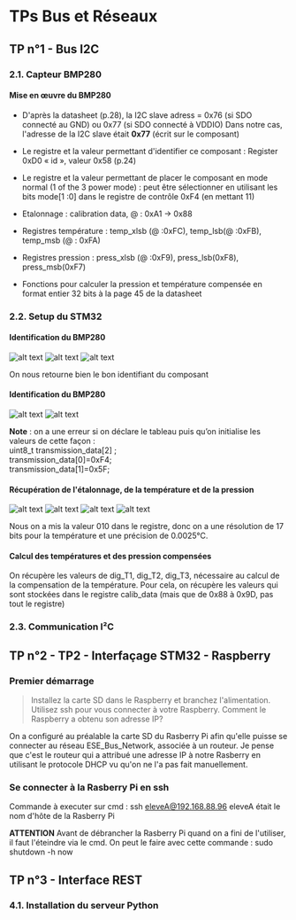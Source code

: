# TPs Bus et Réseaux

## TP n°1 - Bus I2C

### 2.1. Capteur BMP280
#### Mise en œuvre du BMP280

* D'après la datasheet (p.28), la I2C slave adress = 0x76 (si SDO connecté au GND) ou 0x77 (si SDO connecté à VDDIO)
Dans notre cas, l'adresse de la I2C slave était **0x77** (écrit sur le composant)

* Le registre et la valeur permettant d'identifier ce composant : Register 0xD0 « id », valeur 0x58 (p.24)

* Le registre et la valeur permettant de placer le composant en mode normal (1 of the 3 power mode) : peut être sélectionner en utilisant les bits mode[1 :0] dans le registre de contrôle 0xF4 (en mettant 11)

* Etalonnage : calibration data, @ : 0xA1 -> 0x88 

* Registres température : temp_xlsb (@ :0xFC), temp_lsb(@ :0xFB), temp_msb (@ : 0xFA)

* Registres pression : press_xlsb (@ :0xF9), press_lsb(0xF8), press_msb(0xF7)

* Fonctions pour calculer la pression et température compensée en format entier 32 bits à la page 45 de la datasheet


### 2.2. Setup du STM32
#### Identification du BMP280

![alt text](https://github.com/Chatvolant/TP_Bus_et_reseaux/blob/main/code_identif1.png)
![alt text](https://github.com/Chatvolant/TP_Bus_et_reseaux/blob/main/code_identif2.png)
![alt text](https://github.com/Chatvolant/TP_Bus_et_reseaux/blob/main/code_identif3.png)

On nous retourne bien le bon identifiant du composant

#### Identification du BMP280
![alt text](https://github.com/Chatvolant/TP_Bus_et_reseaux/blob/main/code_identif4.png)
![alt text](https://github.com/Chatvolant/TP_Bus_et_reseaux/blob/main/code_identif5.png)

**Note** : on a une erreur si on déclare le tableau puis qu’on initialise les valeurs de cette façon :  
uint8_t transmission_data[2] ;  
transmission_data[0]=0xF4;  
transmission_data[1]=0x5F;  


#### Récupération de l'étalonnage, de la température et de la pression
![alt text](https://github.com/Chatvolant/TP_Bus_et_reseaux/blob/main/code_identif6.png)
![alt text](https://github.com/Chatvolant/TP_Bus_et_reseaux/blob/main/code_identif7.png)
![alt text](https://github.com/Chatvolant/TP_Bus_et_reseaux/blob/main/code_identif8.png)
![alt text](https://github.com/Chatvolant/TP_Bus_et_reseaux/blob/main/code_identif9.png)

Nous on a mis la valeur 010 dans le registre, donc on a une résolution de 17 bits pour la température et une précision de 0.0025°C.

#### Calcul des températures et des pression compensées

On récupère les valeurs de dig_T1, dig_T2, dig_T3, nécessaire au calcul de la compensation de la température.
Pour cela, on récupère les valeurs qui sont stockées dans le registre calib_data (mais que de 0x88 à 0x9D, pas tout le registre)



### 2.3. Communication I²C




## TP n°2 - TP2 - Interfaçage STM32 - Raspberry
### Premier démarrage
> Installez la carte SD dans le Raspberry et branchez l'alimentation.
Utilisez ssh pour vous connecter à votre Raspberry. Comment le Raspberry a obtenu son adresse IP? 

On a configuré au préalable la carte SD du Rasberry Pi afin qu'elle puisse se connecter au réseau ESE_Bus_Network, associée à un routeur.
Je pense que c'est le  routeur qui a attribué une adresse IP à notre Rasberry en utilisant le protocole DHCP vu qu'on ne l'a pas fait manuellement.


### Se connecter à la Rasberry Pi en ssh 
Commande à executer sur cmd : ssh eleveA@192.168.88.96
eleveA était le nom d'hôte de la Rasberry Pi

**ATTENTION** Avant de débrancher la Rasberry Pi quand on a fini de l'utiliser, il faut l'éteindre via le cmd. On peut le faire avec cette commande : sudo shutdown -h now


## TP n°3 - Interface REST
### 4.1. Installation du serveur Python


